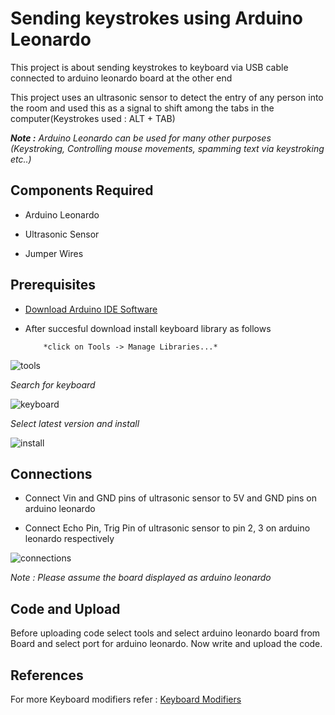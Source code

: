 # Sending keystrokes using Arduino Leonardo
This project is about sending keystrokes to keyboard via USB cable connected to arduino leonardo board at the other end

This project uses an ultrasonic sensor to detect the entry of any person into the room and used this as a signal to shift among the tabs in the computer(Keystrokes used : ALT + TAB)

 ***Note :** Arduino Leonardo can be used for many other purposes (Keystroking, Controlling mouse movements, spamming text via keystroking etc..)*

## Components Required 

* Arduino Leonardo

* Ultrasonic Sensor

* Jumper Wires

## Prerequisites

* [Download Arduino IDE Software](https://www.arduino.cc/en/software)

* After succesful download install keyboard library as follows

          *click on Tools -> Manage Libraries...*

![tools](https://user-images.githubusercontent.com/53993341/104085324-7787bb00-5274-11eb-8094-f75042825938.jpg)

*Search for keyboard*

![keyboard](https://user-images.githubusercontent.com/53993341/104085328-82425000-5274-11eb-9a23-eaa6ae56ad32.jpg)

*Select latest version and install*

![install](https://user-images.githubusercontent.com/53993341/104085327-81a9b980-5274-11eb-8cd3-9c70f69a068d.jpg)





## Connections

* Connect Vin and GND pins of ultrasonic sensor to 5V and GND pins on arduino leonardo

* Connect Echo Pin, Trig Pin of ultrasonic sensor to pin 2, 3 on arduino leonardo respectively

![connections](https://user-images.githubusercontent.com/53993341/104085326-81112300-5274-11eb-9b0e-f51b61739e26.jpg)

*Note : Please assume the board displayed as arduino leonardo*

## Code and Upload

Before uploading code select tools and select arduino leonardo board from Board and select port for arduino leonardo.
Now write and upload the code.

## References

For more Keyboard modifiers refer : [Keyboard Modifiers](https://www.arduino.cc/en/Reference/KeyboardModifiers)
